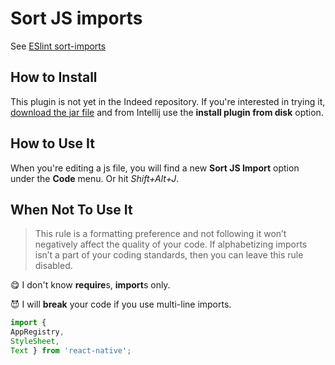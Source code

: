 # Sort JS imports
See [ESlint sort-imports](http://eslint.org/docs/rules/sort-imports)

## How to Install
This plugin is not yet in the Indeed repository. 
If you're interested in trying it, [download the jar file](https://code.corp.indeed.com/jliu/JSImport/blob/master/JSImport.jar) and from Intellij use the **install plugin from disk** option.

## How to Use It
When you're editing a js file, you will find a new **Sort JS Import** option under the **Code** menu. Or hit *Shift+Alt+J*.

## When Not To Use It
>This rule is a formatting preference and not following it won’t negatively affect the quality of your code. If alphabetizing imports isn’t a part of your coding standards, then you can leave this rule disabled. 

:yum: I don't know **require**s, **import**s only.

:smiling_imp: I will **break** your code if you use multi-line imports.
```JavaScript
import {
AppRegistry, 
StyleSheet, 
Text } from 'react-native';
```